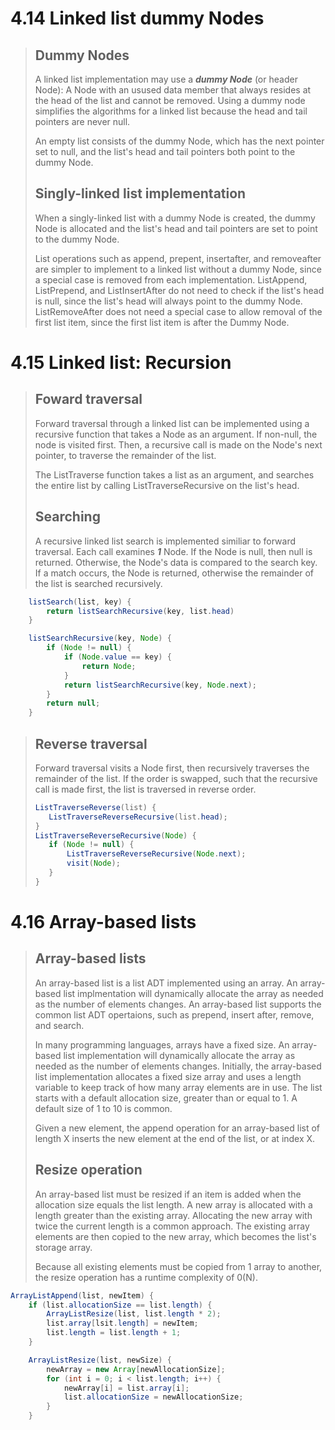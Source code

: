 # 4.14 Linked list dummy Nodes

> ## Dummy Nodes
>
> A linked list implementation may use a **_dummy Node_** (or header Node): A Node with an usused data member that always resides at the head of the list and cannot be removed. Using a dummy node simplifies the algorithms for a linked list because the head and tail pointers are never null.
>
> An empty list consists of the dummy Node, which has the next pointer set to null, and the list's head and tail pointers both point to the dummy Node.
>
> ## Singly-linked list implementation
>
> When a singly-linked list with a dummy Node is created, the dummy Node is allocated and the list's head and tail pointers are set to point to the dummy Node.
>
> List operations such as append, prepent, insertafter, and removeafter are simpler to implement to a linked list without a dummy Node, since a special case is removed from each implementation. ListAppend, ListPrepend, and ListInsertAfter do not need to check if the list's head is null, since the list's head will always point to the dummy Node. ListRemoveAfter does not need a special case to allow removal of the first list item, since the first list item is after the Dummy Node.

# 4.15 Linked list: Recursion

> ## Foward traversal
>
> Forward traversal through a linked list can be implemented using a recursive function that takes a Node as an argument. If non-null, the node is visited first. Then, a recursive call is made on the Node's next pointer, to traverse the remainder of the list.
>
> The ListTraverse function takes a list as an argument, and searches the entire list by calling ListTraverseRecursive on the list's head.
>
> ## Searching
>
> A recursive linked list search is implemented similiar to forward traversal. Each call examines **_1_** Node. If the Node is null, then null is returned. Otherwise, the Node's data is compared to the search key. If a match occurs, the Node is returned, otherwise the remainder of the list is searched recursively.

```java
    listSearch(list, key) {
        return listSearchRecursive(key, list.head)
    }

    listSearchRecursive(key, Node) {
        if (Node != null) {
            if (Node.value == key) {
                return Node;
            }
            return listSearchRecursive(key, Node.next);
        }
        return null;
    }
```

> ## Reverse traversal
>
> Forward traversal visits a Node first, then recursively traverses the remainder of the list. If the order is swapped, such that the recursive call is made first, the list is traversed in reverse order.
>
> ```java
> ListTraverseReverse(list) {
>    ListTraverseReverseRecursive(list.head);
> }
> ListTraverseReverseRecursive(Node) {
>    if (Node != null) {
>        ListTraverseReverseRecursive(Node.next);
>        visit(Node);
>    }
> }
> ```

# 4.16 Array-based lists

> ## Array-based lists
>
> An array-based list is a list ADT implemented using an array. An array-based list implmentation will dynamically allocate the array as needed as the number of elements changes. An array-based list supports the common list ADT opertaions, such as prepend, insert after, remove, and search.
>
> In many programming languages, arrays have a fixed size. An array-based list implementation will dynamically allocate the array as needed as the number of elements changes. Initially, the array-based list implementation allocates a fixed size array and uses a length variable to keep track of how many array elements are in use. The list starts with a default allocation size, greater than or equal to 1. A default size of 1 to 10 is common.
>
> Given a new element, the append operation for an array-based list of length X inserts the new element at the end of the list, or at index X.
>
> ## Resize operation
>
> An array-based list must be resized if an item is added when the allocation size equals the list length. A new array is allocated with a length greater than the existing array. Allocating the new array with twice the current length is a common approach. The existing array elements are then copied to the new array, which becomes the list's storage array.
>
> Because all existing elements must be copied from 1 array to another, the resize operation has a runtime complexity of 0(N).

```java
ArrayListAppend(list, newItem) {
    if (list.allocationSize == list.length) {
        ArrayListResize(list, list.length * 2);
        list.array[lsit.length] = newItem;
        list.length = list.length + 1;
    }

    ArrayListResize(list, newSize) {
        newArray = new Array[newAllocationSize];
        for (int i = 0; i < list.length; i++) {
            newArray[i] = list.array[i];
            list.allocationSize = newAllocationSize;
        }
    }
```
